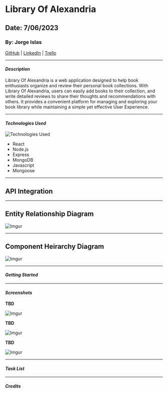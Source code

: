 # Library Of Alexandria 

## Date: 7/06/2023

### By: Jorge Islas

[GitHub](https://github.com/Jorgeislas97) | [LinkedIn](https://www.linkedin.com/in/jorge-islas-47136a275//) | [Trello](https://trello.com/b/2XVqUbR9/library-of-alexandria)

---

#### **_Description_**
Library Of Alexandria is a web application designed to help book enthusiasts organize and review their personal book collections. With Library Of Alexandria, users can easily add books to their collection,  and write detailed reviews to share their thoughts and recommendations with others. It provides a convenient platform for managing and exploring your book library while maintaining a simple yet effective User Experience.


---

#### **_Technologies Used_**

![Technologies Used](https://skillicons.dev/icons?i=react,nodejs,express,mongodb,js,)

- React
- Node.js
- Express
- MongoDB
- Javascript
- Mongoose

---

## API Integration

---
## Entity Relationship Diagram
![Imgur](https://i.imgur.com/B8LDwkr.jpg)

---
## Component Heirarchy Diagram 
![Imgur](https://i.imgur.com/fkd6bKF.jpg)



---

#### **_Getting Started_**

---

#### **_Screenshots_**

**TBD**

![Imgur]()

**TBD**

![Imgur]()

**TBD**

![Imgur]()

---

#### **_Task List_**



---

#### **_Credits_**